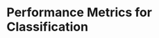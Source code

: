 # Performance Metrics for Classification

<!--stackedit_data:
eyJoaXN0b3J5IjpbLTE4MDQxNjExOTddfQ==
-->